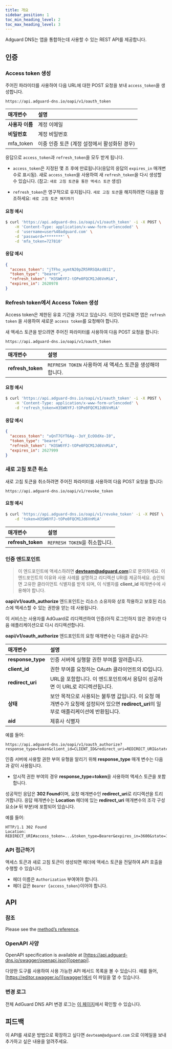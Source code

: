 ```yaml
---
title: 개요
sidebar_position: 1
toc_min_heading_level: 2
toc_max_heading_level: 3
---
```


<!--
    API info is from here:
    https://api.adguard-dns.io/static/api/API.md
-->

Adguard DNS는 앱을 통합하는데 사용할 수 있는 REST API를 제공합니다.

## 인증

### Access token 생성

주어진 파라미터를 사용하여 다음 URL에 대한 POST 요청을 보내 `access_token`을 생성합니다.

`https://api.adguard-dns.io/oapi/v1/oauth_token`

| 매개변수       | 설명                         |
|:---------- |:-------------------------- |
| **사용자 이름** | 계정 이메일                     |
| **비밀번호**   | 계정 비밀번호                    |
| mfa_token  | 이중 인증 토큰 (계정 설정에서 활성화된 경우) |

응답으로 `access_token`과 `refresh_token`을 모두 받게 됩니다.

- `access_token`은 지정된 몇 초 후에 만료됩니다(응답의 응답의 `expires_in` 매개변수로 표시됨). 새로 `access_token`을 사용하여 새 `refresh_token`을 다시 생성할 수 있습니다. (참고: `새로 고침 토큰을 통한 액세스 토큰` 생성)

- `refresh_token`은 영구적으로 유지됩니다. `새로 고침 토큰`을 해지하려면 다음을 참조하세요: `새로 고침 토큰 해지하기`

#### 요청 예시

```bash
$ curl 'https://api.adguard-dns.io/oapi/v1/oauth_token' -i -X POST \
    -H 'Content-Type: application/x-www-form-urlencoded' \
    -d 'username=user%40adguard.com' \
    -d 'password=********' \
    -d 'mfa_token=727810'
```

#### 응답 예시

```json
{
  "access_token": "jTFho_aymtN20pZR5RRSQAzd81I",
  "token_type": "bearer",
  "refresh_token": "H3SW6YFJ-tOPe0FQCM1Jd6VnMiA",
  "expires_in": 2620978
}
```

### Refresh token에서 Access Token 생성

Access token은 제한된 유효 기간을 가지고 있습니다. 이것이 만료되면 앱은 `refresh token` 을 사용하여 새로운 `access token`를 요청해야 합니다.

새 액세스 토큰을 받으려면 주어진 파라미터를 사용하여 다음 POST 요청을 합니다:

`https://api.adguard-dns.io/oapi/v1/oauth_token`

| 매개변수              | 설명                                       |
|:----------------- |:---------------------------------------- |
| **refresh_token** | `REFRESH TOKEN` 사용하여 새 액세스 토큰을 생성해야 합니다. |

#### 요청 예시

```bash
$ curl 'https://api.adguard-dns.io/oapi/v1/oauth_token' -i -X POST \
    -H 'Content-Type: application/x-www-form-urlencoded' \
    -d 'refresh_token=H3SW6YFJ-tOPe0FQCM1Jd6VnMiA'
```

#### 응답 예시

```json
{
  "access_token": "xQnT7GYT6Ag--3oY_EcOOdXe-I0",
  "token_type": "bearer",
  "refresh_token": "H3SW6YFJ-tOPe0FQCM1Jd6VnMiA",
  "expires_in": 2627999
}
```

### 새로 고침 토큰 취소

새로 고침 토큰을 취소하려면 주어진 파라미터를 사용하여 다음 POST 요청을 합니다:

`https://api.adguard-dns.io/oapi/v1/revoke_token`

#### 요청 예시

```bash
$ curl 'https://api.adguard-dns.io/oapi/v1/revoke_token' -i -X POST \
    -d 'token=H3SW6YFJ-tOPe0FQCM1Jd6VnMiA'
```

| 매개변수              | 설명                      |
|:----------------- |:----------------------- |
| **refresh_token** | `REFRESH TOKEN`을 취소합니다. |

### 인증 엔드포인트

> 이 엔드포인트에 액세스하려면 **devteam@adguard.com**으로 문의하세요. 이 엔드포인트의 이유와 사용 사례를 설명하고 리디렉션 URI를 제공하세요. 승인되면 고유한 클라이언트 식별자를 받게 되며, 이 식별자를 **client_id** 매개변수에 사용해야 합니다.

**oapi/v1/oauth_authorize** 엔드포인트는 리소스 소유자와 상호 작용하고 보호된 리소스에 액세스할 수 있는 권한을 얻는 데 사용됩니다.

이 서비스는 사용자를 AdGuard로 리디렉션하여 인증(아직 로그인하지 않은 경우)한 다음 애플리케이션으로 다시 리디렉션합니다.

**oapi/v1/oauth_authorize** 엔드포인트의 요청 매개변수는 다음과 같습니다:

| 매개변수              | 설명                                                                                  |
|:----------------- |:----------------------------------------------------------------------------------- |
| **response_type** | 인증 서버에 실행할 권한 부여를 알려줍니다.                                                            |
| **client_id**     | 권한 부여를 요청하는 OAuth 클라이언트의 ID입니다.                                                     |
| **redirect_uri**  | URL을 포함합니다. 이 엔드포인트에서 응답이 성공하면 이 URL로 리디렉션됩니다.                                      |
| **상태**            | 보안 목적으로 사용되는 불투명 값입니다. 이 요청 매개변수가 요청에 설정되어 있으면 **redirect_uri**의 일부로 애플리케이션에 반환됩니다. |
| **aid**           | 제휴사 식별자                                                                             |

예를 들어:

```http request
https://api.adguard-dns.io/oapi/v1/oauth_authorize?response_type=token&client_id=CLIENT_ID&redirect_uri=REDIRECT_URI&state=1jbmuc0m9WTr1T6dOO82
```

인증 서버에 사용할 권한 부여 유형을 알리기 위해 **response_type** 매개 변수는 다음과 같이 사용됩니다.

- 암시적 권한 부여의 경우 **response_type=token**을 사용하여 액세스 토큰을 포함합니다.

성공적인 응답은 **302 Found**이며, 요청 매개변수인 **redirect_uri**로 리디렉션을 트리거합니다. 응답 매개변수는 **Location** 헤더에 있는 **redirect_uri** 매개변수의 조각 구성 요소(`#` 뒤 부분)에 포함되어 있습니다.

예를 들어:

```http request
HTTP/1.1 302 Found
Location: REDIRECT_URI#access_token=...&token_type=Bearer&expires_in=3600&state=1jbmuc0m9WTr1T6dOO82
```

### API 접근하기

액세스 토큰과 새로 고침 토큰이 생성되면 헤더에 액세스 토큰을 전달하여 API 호출을 수행할 수 있습니다.

- 헤더 이름은 `Authorization` 부여여야 합니다.
- 헤더 값은 `Bearer {access_token}`이어야 합니다.

## API

### 참조

Please see the [method’s reference](reference.md).

### OpenAPI 사양

OpenAPI specification is available at [https://api.adguard-dns.io/swagger/openapi.json][openapi].

다양한 도구를 사용하여 사용 가능한 API 메서드 목록을 볼 수 있습니다. 예를 들어, [https://editor.swagger.io/][swagger]에서 이 파일을 열 수 있습니다.

### 변경 로그

전체 AdGuard DNS API 변경 로그는 [이 페이지](private-dns/api/changelog.md)에서 확인할 수 있습니다.

## 피드백

이 API를 새로운 방법으로 확장하고 싶다면 `devteam@adguard.com` 으로 이메일을 보내 추가하고 싶은 내용을 알려주세요.

[openapi]: https://api.adguard-dns.io/swagger/openapi.json
[swagger]: https://editor.swagger.io/
